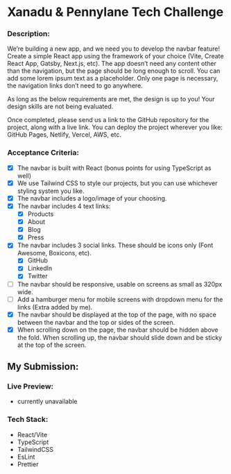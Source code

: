 # Xanadu & Pennylane Tech Challenge

### Description:

We’re building a new app, and we need you to develop the navbar feature! Create a simple
React app using the framework of your choice (Vite, Create React App, Gatsby, Next.js, etc).
The app doesn’t need any content other than the navigation, but the page should be long
enough to scroll. You can add some lorem ipsum text as a placeholder. Only one page is
necessary, the navigation links don’t need to go anywhere.

As long as the below requirements are met, the design is up to you! Your design skills are not
being evaluated.

Once completed, please send us a link to the GitHub repository for the project, along with a live
link. You can deploy the project wherever you like: GitHub Pages, Netlify, Vercel, AWS, etc.

### Acceptance Criteria:

-   [x] The navbar is built with React (bonus points for using TypeScript as well)
-   [x] We use Tailwind CSS to style our projects, but you can use whichever styling system
        you like.
-   [x] The navbar includes a logo/image of your choosing.
-   [x] The navbar includes 4 text links:
    -   [x] Products
    -   [x] About
    -   [x] Blog
    -   [x] Press
-   [x] The navbar includes 3 social links. These should be icons only (Font Awesome,
        Boxicons, etc).
    -   [x] GitHub
    -   [x] LinkedIn
    -   [x] Twitter
-   [ ] The navbar should be responsive, usable on screens as small as 320px wide.
-   [ ] Add a hamburger menu for mobile screens with dropdown menu for the links (Extra added by me).
-   [x] The navbar should be displayed at the top of the page, with no space between the
        navbar and the top or sides of the screen.
-   [x] When scrolling down on the page, the navbar should be hidden above the fold. When
        scrolling up, the navbar should slide down and be sticky at the top of the screen.

## My Submission:

### Live Preview:

-   currently unavailable

### Tech Stack:

-   React/Vite
-   TypeScript
-   TailwindCSS
-   EsLint
-   Prettier
